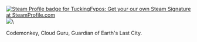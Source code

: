 <a href="https://steamprofile.com/sig/76561197974005260/"><img src="https://badges.steamprofile.com/profile/default/steam/76561197974005260.png" alt="Steam Profile badge for TuckingFypos: Get your our own Steam Signature at SteamProfile.com" title="Steam Profile badge for TuckingFypos: Get your our own Steam Signature at SteamProfile.com"/></a>\
![](https://komarev.com/ghpvc/?username=TuckingFypos&style=plastic&label=PROFILE+VIEWS&color=blueviolet)\

Codemonkey, Cloud Guru,
Guardian of Earth's Last City.
<!--
**TuckingFypos/TuckingFypos** is a ✨ _special_ ✨ repository because its `README.md` (this file) appears on your GitHub profile.

Here are some ideas to get you started:

- 🔭 I’m currently working on ...
- 🌱 I’m currently learning ...
- 👯 I’m looking to collaborate on ...
- 🤔 I’m looking for help with ...
- 💬 Ask me about ...
- 📫 How to reach me: ...
- 😄 Pronouns: ...
- ⚡ Fun fact: ...
-->
